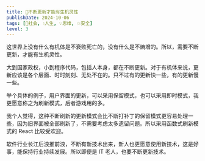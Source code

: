 ```yaml
---
title: 🔄不断更新才能有生机灵性
publishDate: 2024-10-06
tags: [👫社会, 💧人生, 💡思维, 💥安全]
level: 3
---
```


这世界上没有什么有机体是不衰败死亡的，没有什么是不熵增的。所以，需要不断更新，才能有生机灵性。

大到国家政权，小到程序代码，包括人本身，都在不断更新。对于有机体来说，更新应该是各个层面、时时刻刻、无处不在的。只不过有的更新快一些，有的更新慢一些。

举个具体的例子，用户界面的更新，可以采用保留模式，也可以采用即时模式，我更愿意称之为刷新模式，后者游戏用的多。

我个人觉得，这种不断刷新的更新模式会比不断打补丁的保留模式更容易处理一些，因为旧界面被全部刷新了，不需要考虑太多遗留问题。所以采用函数式刷新模式的 React 比较受欢迎。

软件行业长江后浪推前浪，不断有新技术出来，新人也更愿意使用新技术，这是好事，能保持行业持续发展。所以即便是 IT 老人，也要不断更新技术。
